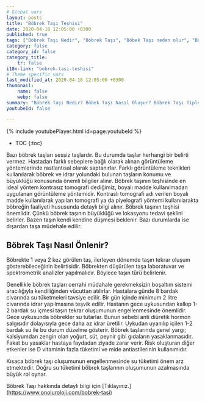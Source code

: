 ```yaml
---
# Global vars
layout: posts
title: "Böbrek Taşı Teşhisi"
date: 2020-04-18 12:05:00 +0300
published: true
tags: ["Böbrek Taşı Nedir", "Böbrek Taşı", "Böbek Taşı neden olur", "Böbrek Taşı Tipi", "Kimlerde Böbrek Taşı Olur", "Böbrek Taşı Belirti", "Böbrek Taşı Teşhis", "Böbrek Taşı Nasıl Önlenir", "Böbrek Taşı Ağrısı", "Böbrek Taşı Tedavisi", "Böbrek taşı açık ameliyat", "Böbrek Taşı Kapalı Ameliyat", "Böbrek nedir", "Böbrek taşı ESWL" , "Üreteroskopi", "Perkutan Nefrolitotomi", "Böbrek taşı önleme"]
category: false
category_id: false
category_title:
    tr: false
i18n-link: "bobrek-tasi-teshisi"
# Theme specific vars
last_modified_at: 2020-04-18 12:05:00 +0300
thumbnail:
    name: false
    webp: false
summary: "Böbrek Taşı Nedir? Böbek Taşı Nasıl Oluşur? Böbrek Taşı Tipleri Nedir? Kimlerde Böbrek Taşı Olur? Böbrek Taşı Belirtileri Nelerdir? Böbrek Taşı Teşhisi? Böbrek Taşı Nasıl Önlenir? Şiddetli Böbrek Ağrısı Nedir? Böbrek Taşlarının Tedavisi? Böbrek taşı nasıl oluşur? Böbrek Taşlarında Kapalı Ve Açık Ameliyatı. "
youtubeId: false

---
```

{% include youtubePlayer.html id=page.youtubeId %}

* TOC
{:toc}

Bazı böbrek taşları sessiz taşlardır. Bu durumda taşlar herhangi bir belirti vermez. Hastadan farklı sebeplere bağlı olarak alınan görüntüleme yöntemlerinde rastlantısal olarak saptanırlar. Farklı görüntüleme teknikleri kullanılarak böbrek ve idrar yolundaki bulunan taşların konumu ve büyüklüğü konusunda önemli bilgiler alınır. Böbrek taşının teşhisinde en ideal yöntem kontrasız tomografi dediğimiz, boyalı madde kullanılmadan uygulanan görüntüleme yöntemidir. Kontraslı tomografi adı verilen boyalı madde kullanılarak yapılan tomografi ya da piyelografi yöntemi kullanılarakta böbreğin faaliyeti hususunda detaylı bilgi alınır. Böbrek taşının teşhisi önemlidir. Çünkü böbrek taşının büyüklüğü ve lokasyonu tedavi şeklini belirler. Bazen taşın kendi kendine düşmesi beklenir. Bazı durumlarda ise dışardan taşa müdehale edilir.

## Böbrek Taşı Nasıl Önlenir?

Böbrekte 1 veya 2 kez görülen taş, ilerleyen dönemde taşın tekrar oluşum gösterebileceğinin belirtisidir. Böbrekten düşürülen taşa laboratuvar ve spektrometrik analizler yapılmalıdır. Böylece taşın türü belirlenir.

Genellikle böbrek taşları cerrahi müdahale gerekmeksizin boşaltım sistemi aracılığıyla kendiliğinden vücuttan atılırlar. Hastalara günde 8 bardak civarında su tüketmeleri tavsiye edilir. Bir gün içinde minimum 2 litre civarında idrar yapılmasına teşvik edilir. Hastanın gece uykusundan kalkıp 1-2 bardak su içmesi taşın tekrar oluşumunun engellenmesinde önemlidir. Gece uykusunda böbrekler su tutarlar. Bunun sebebi anti diüretik hormon salgısıdır dolayısıyla gece daha az idrar üretilir. Uykudan uyanılıp içilen 1-2 bardak su ile bu durum düzelme gösterir. Böbrek taşlarında genel yargı; kalsiyumdan zengin olan yoğurt, süt, peynir gibi gıdaların yasaklanmasıdır. Fakat bu yasaklar hastaya faydadan ziyade zarar verir. Risk oluşturan diğer etkenler ise D vitaminin fazla tüketimi ve mide antiastilerinin kullanımıdır.

Kısaca böbrek taşı oluşumunun engellenmesinde su tüketimi önem arz etmektedir. Doğru su tüketimi böbrek taşlarının oluşumunun azalmasında büyük rol oynar.

Böbrek Taşı hakkında detaylı bilgi için [Tıklayınız.] (https://www.onoluroloji.com/bobrek-tasi)
